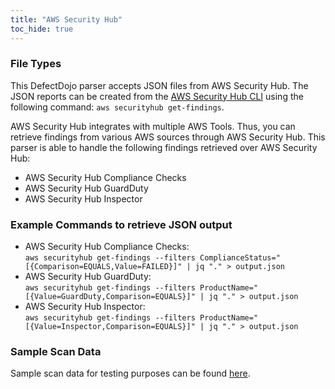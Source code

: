 ```yaml
---
title: "AWS Security Hub"
toc_hide: true
---
```

### File Types
This DefectDojo parser accepts JSON files from AWS Security Hub. The JSON reports can be created from the [AWS Security Hub CLI](https://docs.aws.amazon.com/cli/latest/reference/securityhub/get-findings.html) using the following command: `aws securityhub get-findings`.

AWS Security Hub integrates with multiple AWS Tools. Thus, you can retrieve findings from various AWS sources through AWS Security Hub. This parser is able to handle the following findings retrieved over AWS Security Hub:
- AWS Security Hub Compliance Checks 
- AWS Security Hub GuardDuty
- AWS Security Hub Inspector

### Example Commands to retrieve JSON output
- AWS Security Hub Compliance Checks: <br>`aws securityhub get-findings --filters ComplianceStatus="[{Comparison=EQUALS,Value=FAILED}]" | jq "." > output.json`
- AWS Security Hub GuardDuty: <br>`aws securityhub get-findings --filters ProductName="[{Value=GuardDuty,Comparison=EQUALS}]" | jq "." > output.json`
- AWS Security Hub Inspector: <br>`aws securityhub get-findings --filters ProductName="[{Value=Inspector,Comparison=EQUALS}]" | jq "." > output.json`

### Sample Scan Data
Sample scan data for testing purposes can be found [here](https://github.com/DefectDojo/django-DefectDojo/tree/master/unittests/scans/awssecurityhub).